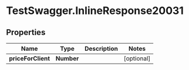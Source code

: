 # TestSwagger.InlineResponse20031

## Properties

Name | Type | Description | Notes
------------ | ------------- | ------------- | -------------
**priceForClient** | **Number** |  | [optional] 


